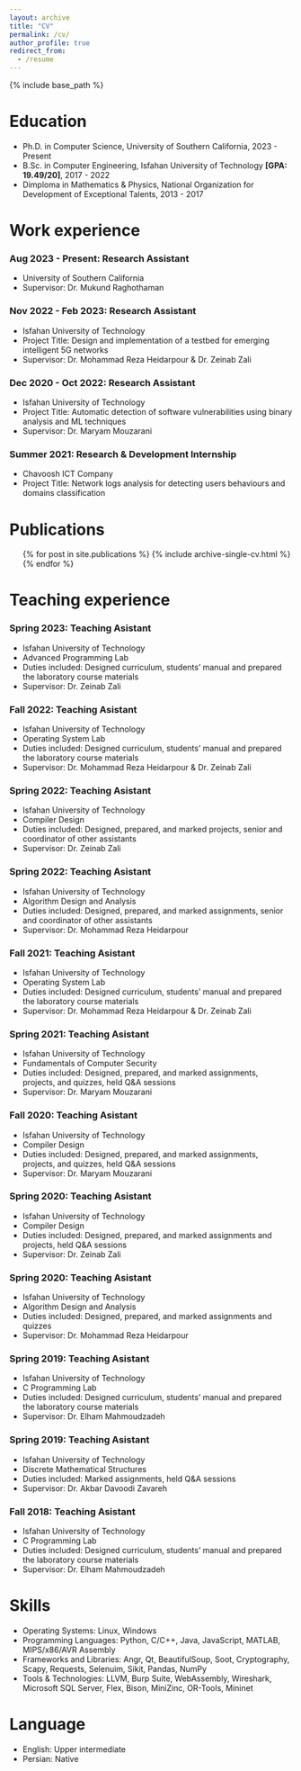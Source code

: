 ```yaml
---
layout: archive
title: "CV"
permalink: /cv/
author_profile: true
redirect_from:
  - /resume
---
```


{% include base_path %}

Education
======
* Ph.D. in Computer Science, University of Southern California, 2023 - Present
* B.Sc. in Computer Engineering, Isfahan University of Technology <b>[GPA: 19.49/20]</b>, 2017 - 2022
* Dimploma in Mathematics & Physics, National Organization for Development of Exceptional Talents, 2013 - 2017

Work experience
======
### Aug 2023 - Present: Research Assistant
  * University of Southern California
  * Supervisor: Dr. Mukund Raghothaman

### Nov 2022 - Feb 2023: Research Assistant
  * Isfahan University of Technology
  * Project Title: Design and implementation of a testbed for emerging intelligent 5G networks
  * Supervisor: Dr. Mohammad Reza Heidarpour & Dr. Zeinab Zali

### Dec 2020 - Oct 2022: Research Assistant
  * Isfahan University of Technology
  * Project Title: Automatic detection of software vulnerabilities using binary analysis and ML techniques
  * Supervisor: Dr. Maryam Mouzarani

### Summer 2021: Research & Development Internship
  * Chavoosh ICT Company
  * Project Title: Network logs analysis for detecting users behaviours and domains classification

Publications
======
  <ul>{% for post in site.publications %}
    {% include archive-single-cv.html %}
  {% endfor %}</ul>
  
Teaching experience
======
### Spring 2023: Teaching Asistant
  * Isfahan University of Technology
  * Advanced Programming Lab
  * Duties included: Designed curriculum, students’ manual and prepared the laboratory course materials
  * Supervisor: Dr. Zeinab Zali

### Fall 2022: Teaching Asistant
  * Isfahan University of Technology
  * Operating System Lab
  * Duties included: Designed curriculum, students’ manual and prepared the laboratory course materials
  * Supervisor: Dr. Mohammad Reza Heidarpour & Dr. Zeinab Zali

### Spring 2022: Teaching Asistant
  * Isfahan University of Technology
  * Compiler Design
  * Duties included: Designed, prepared, and marked projects, senior and coordinator of other assistants
  * Supervisor: Dr. Zeinab Zali

### Spring 2022: Teaching Asistant
  * Isfahan University of Technology
  * Algorithm Design and Analysis
  * Duties included: Designed, prepared, and marked assignments, senior and coordinator of other assistants
  * Supervisor: Dr. Mohammad Reza Heidarpour

### Fall 2021: Teaching Asistant
  * Isfahan University of Technology
  * Operating System Lab
  * Duties included: Designed curriculum, students’ manual and prepared the laboratory course materials 
  * Supervisor: Dr. Mohammad Reza Heidarpour & Dr. Zeinab Zali

### Spring 2021: Teaching Asistant
  * Isfahan University of Technology
  * Fundamentals of Computer Security
  * Duties included: Designed, prepared, and marked assignments, projects, and quizzes, held Q&A sessions
  * Supervisor: Dr. Maryam Mouzarani

### Fall 2020: Teaching Asistant
  * Isfahan University of Technology
  * Compiler Design
  * Duties included: Designed, prepared, and marked assignments, projects, and quizzes, held Q&A sessions
  * Supervisor: Dr. Maryam Mouzarani

### Spring 2020: Teaching Asistant
  * Isfahan University of Technology
  * Compiler Design
  * Duties included: Designed, prepared, and marked assignments and projects, held Q&A sessions
  * Supervisor: Dr. Zeinab Zali

### Spring 2020: Teaching Asistant
  * Isfahan University of Technology
  * Algorithm Design and Analysis
  * Duties included: Designed, prepared, and marked assignments and quizzes
  * Supervisor: Dr. Mohammad Reza Heidarpour

### Spring 2019: Teaching Asistant
  * Isfahan University of Technology
  * C Programming Lab
  * Duties included: Designed curriculum, students’ manual and prepared the laboratory course materials 
  * Supervisor: Dr. Elham Mahmoudzadeh
 
### Spring 2019: Teaching Asistant
  * Isfahan University of Technology
  * Discrete Mathematical Structures
  * Duties included: Marked assignments, held Q&A sessions
  * Supervisor: Dr. Akbar Davoodi Zavareh

### Fall 2018: Teaching Asistant
  * Isfahan University of Technology
  * C Programming Lab
  * Duties included: Designed curriculum, students’ manual and prepared the laboratory course materials 
  * Supervisor: Dr. Elham Mahmoudzadeh
  
Skills
======
* Operating Systems: Linux, Windows
* Programming Languages: Python, C/C++, Java, JavaScript, MATLAB, MIPS/x86/AVR Assembly
* Frameworks and Libraries: Angr, Qt, BeautifulSoup, Soot, Cryptography, Scapy, Requests, Selenuim, Sikit, Pandas, NumPy
* Tools & Technologies: LLVM, Burp Suite, WebAssembly, Wireshark, Microsoft SQL Server, Flex, Bison, MiniZinc, OR-Tools, Mininet

Language
======
* English: Upper intermediate
* Persian: Native
